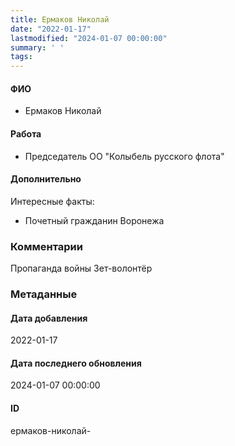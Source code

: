 ```yaml
---
title: Ермаков Николай
date: "2022-01-17"
lastmodified: "2024-01-07 00:00:00"
summary: ' '
tags: 
---
```

<!--# pp1-->
<!--## Фигурант-->
<!--### Личные данные-->
#### ФИО
- Ермаков Николай
#### Работа
- Председатель ОО "Колыбель русского флота"
#### Дополнительно
Интересные факты:
- Почетный гражданин Воронежа
### Комментарии
Пропаганда войны
Зет-волонтёр
### Метаданные
#### Дата добавления
2022-01-17
#### Дата последнего обновления
2024-01-07 00:00:00
#### ID
ермаков-николай-
<!--## END;-->
